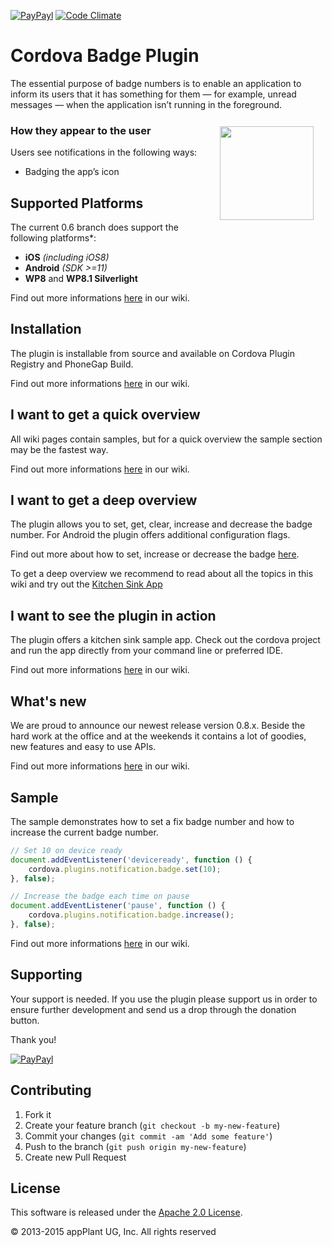 
[![PayPayl](https://img.shields.io/badge/paypal-donate-yellow.svg)](https://www.paypal.com/cgi-bin/webscr?cmd=_s-xclick&hosted_button_id=FF6GG425KEQ3E "Donate once-off to this project using Paypal")
[![Code Climate](https://codeclimate.com/github/katzer/cordova-plugin-badge/badges/gpa.svg)](https://codeclimate.com/github/katzer/cordova-plugin-badge)

Cordova Badge Plugin
====================

The essential purpose of badge numbers is to enable an application to inform its users that it has something for them — for example, unread messages — when the application isn’t running in the foreground.

<img height="150px" align="right" hspace="19" vspace="12" src="http://4.bp.blogspot.com/-GBwBSN92DvU/UB8Kut7Oz0I/AAAAAAAAJKs/mJgBmj1RKqU/s1600/whatsapp+wp8+10.png"></img>

### How they appear to the user
Users see notifications in the following ways:
- Badging the app’s icon


## Supported Platforms
The current 0.6 branch does support the following platforms*:
- __iOS__ _(including iOS8)_<br>
- __Android__ _(SDK >=11)_
- __WP8__ and __WP8.1 Silverlight__

Find out more informations [here][wiki_platforms] in our wiki.


## Installation
The plugin is installable from source and available on Cordova Plugin Registry and PhoneGap Build.

Find out more informations [here][wiki_installation] in our wiki.


## I want to get a quick overview
All wiki pages contain samples, but for a quick overview the sample section may be the fastest way.

Find out more informations [here][wiki_samples] in our wiki.


## I want to get a deep overview
The plugin allows you to set, get, clear, increase and decrease the badge number. For Android the plugin offers additional configuration flags.

Find out more about how to set, increase or decrease the badge [here][wiki_set].

To get a deep overview we recommend to read about all the topics in this wiki and try out the [Kitchen Sink App][wiki_kitchensink]


## I want to see the plugin in action
The plugin offers a kitchen sink sample app. Check out the cordova project and run the app directly from your command line or preferred IDE.

Find out more informations [here][wiki_kitchensink] in our wiki.


## What's new
We are proud to announce our newest release version 0.8.x. Beside the hard work at the office and at the weekends it contains a lot of goodies, new features and easy to use APIs.

Find out more informations [here][wiki_changelog] in our wiki.


## Sample
The sample demonstrates how to set a fix badge number and how to increase the current badge number.

```javascript
// Set 10 on device ready
document.addEventListener('deviceready', function () {
    cordova.plugins.notification.badge.set(10);
}, false);
```
```javascript
// Increase the badge each time on pause
document.addEventListener('pause', function () {
    cordova.plugins.notification.badge.increase();
}, false);
```

Find out more informations [here][wiki_samples] in our wiki.


## Supporting
Your support is needed. If you use the plugin please support us in order to ensure further development and send us a drop through the donation button.

Thank you!

[![PayPayl](https://img.shields.io/badge/paypal-donate-yellow.svg)](https://www.paypal.com/cgi-bin/webscr?cmd=_s-xclick&hosted_button_id=FF6GG425KEQ3E "Donate once-off to this project using Paypal")


## Contributing

1. Fork it
2. Create your feature branch (`git checkout -b my-new-feature`)
3. Commit your changes (`git commit -am 'Add some feature'`)
4. Push to the branch (`git push origin my-new-feature`)
5. Create new Pull Request


## License

This software is released under the [Apache 2.0 License][apache2_license].

© 2013-2015 appPlant UG, Inc. All rights reserved


[cordova]: https://cordova.apache.org
[wiki]: https://github.com/katzer/cordova-plugin-badge/wiki
[wiki_platforms]: https://github.com/katzer/cordova-plugin-badge/wiki/01.-Platforms
[wiki_installation]: https://github.com/katzer/cordova-plugin-badge/wiki/02.-Installation
[wiki_kitchensink]: https://github.com/katzer/cordova-plugin-badge/tree/example
[wiki_set]: https://github.com/katzer/cordova-plugin-badge/wiki/03.-Set-Badge
[wiki_samples]: https://github.com/katzer/cordova-plugin-badge/wiki/07.-Samples
[wiki_changelog]: https://github.com/katzer/cordova-plugin-badge/wiki/08.-Changelog
[apache2_license]: http://opensource.org/licenses/Apache-2.0